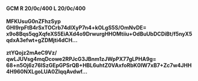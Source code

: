 #### GCM R 20/0c/400 L 20/0c/400
**MFKUsuG0nZFhzSyp**<br/>**GHI9rpFtB4rSxTOCrb74dlXyP7n4+kOLgS5S/OmNvDE=**<br/>**x9o8Bqs5qgXqfeXS5EiAXd4o9DrwurgHHOMtiiu+OdBuUbDCDiBt/f5nyX5qdxA3efwt+gZDMjti4dCH...**<br/><br/>
**ztYQojz2mAeC9Vz/**<br/>**qwLJUVsg4mqDcowe2RPJcG3JBnm1zJWpPX77gLPHA9g=**<br/>**68+n5Oj6z76ISzGEpGPSrQB+HBL6uhtZ0VAxfoRbK0lW7xB7+Zc7w4JHH4H960NXLgoLUA0ZlqqAvdwf...**